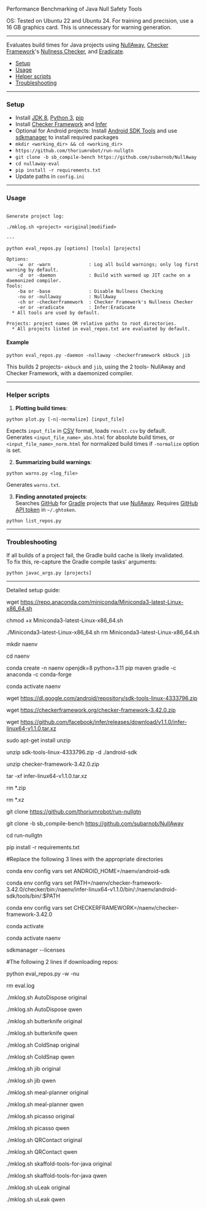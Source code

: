 Performance Benchmarking of Java Null Safety Tools

OS: Tested on Ubuntu 22 and Ubuntu 24. For training and precision, use a 16 GB graphics card. This is unnecessary for warning generation.

------------
Evaluates build times for Java projects using [NullAway](https://github.com/uber/NullAway), [Checker Framework](https://github.com/typetools/checker-framework)'s [Nullness Checker](https://checkerframework.org/manual/#nullness-checker), and [Eradicate](https://fbinfer.com/docs/eradicate.html).
  - [Setup](#setup)
  - [Usage](#usage)
  - [Helper scripts](#helper-scripts)
  - [Troubleshooting](#troubleshooting)
___

### Setup ###
  * Install [JDK 8](https://docs.oracle.com/javase/8/docs/technotes/guides/install/install_overview.html), [Python 3](https://docs.python.org/3/using/index.html), [pip](https://pip.pypa.io/en/stable/installing/)
  * Install [Checker Framework](https://checkerframework.org/manual/#installation) and [Infer](https://fbinfer.com/docs/getting-started.html)
  * Optional for Android projects: Install [Android SDK Tools](https://developer.android.com/studio/#downloads) and use [sdkmanager](https://developer.android.com/studio/command-line/sdkmanager) to install required packages
  * `mkdir <working_dir> && cd <working_dir>`
  * `https://github.com/thoriumrobot/run-nullgtn`
  * `git clone -b sb_compile-bench https://github.com/subarnob/NullAway`
  * `cd nullaway-eval`
  * `pip install -r requirements.txt`
  * Update paths in `config.ini`
___

### Usage ###
```

Generate project log:

./mklog.sh <project> <original|modified>

---

python eval_repos.py [options] [tools] [projects]

Options:
    -w  or -warn              : Log all build warnings; only log first warning by default.
    -d  or -daemon            : Build with warmed up JIT cache on a daemonized compiler.
Tools:
    -ba or -base              : Disable Nullness Checking
    -nu or -nullaway          : NullAway
    -ch or -checkerframework  : Checker Framework's Nullness Checker
    -er or -eradicate         : Infer:Eradicate
  * All tools are used by default.

Projects: project names OR relative paths to root directories.
  * All projects listed in eval_repos.txt are evaluated by default.
```
#### Example ####
```
python eval_repos.py -daemon -nullaway -checkerframework okbuck jib
```
This builds 2 projects- `okbuck` and `jib`, using the 2 tools- NullAway and Checker Framework, with a daemonized compiler.
___

### Helper scripts ###
1. **Plotting build times**:
```
python plot.py [-n|-normalize] [input_file]
```
Expects `input_file` in [CSV](https://en.wikipedia.org/wiki/Comma-separated_values) format, loads `result.csv` by default.  
Generates `<input_file_name>_abs.html` for absolute build times, or `<input_file_name>_norm.html` for normalized build times if `-normalize` option is set.

2. **Summarizing build warnings**:
```
python warns.py <log_file>
```
Generates `warns.txt`.

3. **Finding annotated projects**:  
Searches [GitHub](https://github.com/) for [Gradle](https://gradle.org/) projects that use [NullAway](https://github.com/uber/NullAway). Requires [GitHub API token](https://help.github.com/articles/creating-a-personal-access-token-for-the-command-line/) in `~/.ghtoken`.
```
python list_repos.py
```
___

### Troubleshooting ###
If all builds of a project fail, the Gradle build cache is likely invalidated.  
To fix this, re-capture the Gradle compile tasks' arguments:
```
python javac_args.py [projects]
```

---

Detailed setup guide:

wget https://repo.anaconda.com/miniconda/Miniconda3-latest-Linux-x86_64.sh

chmod +x Miniconda3-latest-Linux-x86_64.sh

./Miniconda3-latest-Linux-x86_64.sh
rm Miniconda3-latest-Linux-x86_64.sh

mkdir naenv

cd naenv

conda create -n naenv openjdk=8 python=3.11 pip maven gradle -c anaconda -c conda-forge

conda activate naenv

wget https://dl.google.com/android/repository/sdk-tools-linux-4333796.zip

wget https://checkerframework.org/checker-framework-3.42.0.zip

wget https://github.com/facebook/infer/releases/download/v1.1.0/infer-linux64-v1.1.0.tar.xz

sudo apt-get install unzip

unzip sdk-tools-linux-4333796.zip -d ./android-sdk

unzip checker-framework-3.42.0.zip

tar -xf infer-linux64-v1.1.0.tar.xz

rm *.zip

rm *.xz

git clone https://github.com/thoriumrobot/run-nullgtn

git clone -b sb_compile-bench https://github.com/subarnob/NullAway

cd run-nullgtn

pip install -r requirements.txt

<Update paths in config.ini>

#Replace the following 3 lines with the appropriate directories

conda env config vars set ANDROID_HOME=/naenv/android-sdk

conda env config vars set PATH=/naenv/checker-framework-3.42.0/checker/bin:/naenv/infer-linux64-v1.1.0/bin/:/naenv/android-sdk/tools/bin/:$PATH

conda env config vars set CHECKERFRAMEWORK=/naenv/checker-framework-3.42.0

conda activate

conda activate naenv

sdkmanager --licenses

#The following 2 lines if downloading repos:

python eval_repos.py -w -nu

rm eval.log

./mklog.sh AutoDispose original

./mklog.sh AutoDispose qwen

./mklog.sh butterknife original

./mklog.sh butterknife qwen

./mklog.sh ColdSnap original

./mklog.sh ColdSnap qwen

./mklog.sh jib original

./mklog.sh jib qwen

./mklog.sh meal-planner original

./mklog.sh meal-planner qwen

./mklog.sh picasso original

./mklog.sh picasso qwen

./mklog.sh QRContact original

./mklog.sh QRContact qwen

./mklog.sh skaffold-tools-for-java original

./mklog.sh skaffold-tools-for-java qwen

./mklog.sh uLeak original

./mklog.sh uLeak qwen


